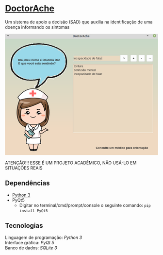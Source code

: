 # [DoctorAche](https://github.com/ericmgs/DoctorAche)
Um sistema de apoio a decisão (SAD) que auxilia na identificação de uma doença informando os sintomas
  
<img src="https://raw.githubusercontent.com/EricMGS/DoctorAche/master/image.png" alt="Project Image"/>    

ATENÇÃO!!! ESSE É UM PROJETO ACADÊMICO, NÃO USÁ-LO EM SITUAÇÕES REAIS    
  
## Dependências
- [Python 3](https://www.python.org/downloads/)
- PyQt5
  - Digitar no terminal/cmd/prompt/console o seguinte comando:
  ``` pip install PyQt5 ```
  
## Tecnologias
Linguagem de programação: *Python 3*  
Interface gráfica: *PyQt 5*  
Banco de dados: *SQLite 3*  
